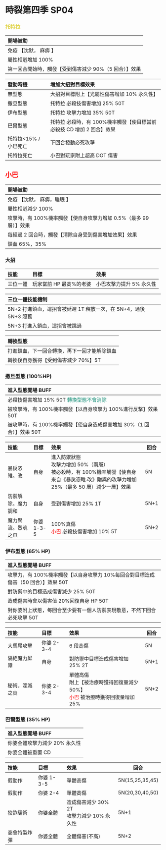 # 時裂第四季 SP04

### <span style="color:#DFD244">托特拉</span>

| 開場被動                                               |
| :----------------------------------------------------- |
| 免疫 【沈默， 麻痹 】                                  |
| 屬性相剋增加 100%                                      |
| 第一回合開始時，觸發【受到傷害減少 90%（5 回合）】效果 |

| 發動時機              | 增加大招對目標效果                                                    |
| :-------------------- | :-------------------------------------------------------------------- |
| 無型態                | 大招對目標附上【光屬性傷害增加 10% 永久性】                           |
| 撒旦型態              | 托特拉 必殺技傷害增加 25% 50T                                         |
| 伊布型態              | 托特拉 攻擊力增加 35% 50T                                             |
| 巴爾型態              | 托特拉 必殺時，有 100%機率觸發【使目標當前必殺技 CD 增加 2 回合】效果 |
| 托特拉<15% / 小巴死亡 | 下回合發動必死攻擊                                                    |
| 托特拉死亡            | 小巴對玩家附上超高 DOT 傷害                                           |

## <span style="color:red">小巴</span>

| 開場被動                                                           |
| :----------------------------------------------------------------- |
| 免疫 【沈默， 麻痹，睡眠 】                                        |
| 屬性相剋減少 100%                                                  |
| 攻擊時，有 100%機率觸發【使自身攻擊力增加 0.5%（最多 99 層）】效果 |
| 每經過 2 回合時，觸發【清除自身受到傷害增加效果】效果              |
| 鎖血 65%，35%                                                      |

### <b>大招<b>

| **技能** | **目標**                | **效果**                 |
| :------- | :---------------------- | :----------------------- |
| 三位一體 | 玩家當前 HP 最高%的老婆 | 小巴攻擊力提升 5% 永久性 |

| 三位一體技能機制                                                 |
| :--------------------------------------------------------------- |
| 5N+2 打進鎖血，這招會被延遲 1T 釋放一次，在 5N+4，過後 5N+3 照舊 |
| 5N+3 打進入鎖血，這招會被跳過                                    |

| 轉換型態                                     |
| :------------------------------------------- |
| 打進鎖血，下一回合轉換，再下一回才能解除鎖血 |
| 轉換後自身獲得【受到傷害減少 70%】5T         |

### 撒旦型態 (100%HP)

| 進入型態開場 BUFF                                                          |
| :------------------------------------------------------------------------- |
| 必殺技傷害增加 15% 50T <span style="color:#138D75">轉換型態不會消除</span> |
| 被攻擊時，有 100%機率觸發【以自身攻擊力 100%進行反擊】效果 50T             |
| 被攻擊時，有 100%機率觸發【使自身造成傷害增加 30%（1 回合）】效果 50T      |

| **技能**           | **目標**   | **效果**                                                                                                                                       | 回合 |
| :----------------- | :--------- | :--------------------------------------------------------------------------------------------------------------------------------------------- | ---- |
| 暴戾恣睢。改       | 自身       | 進入防禦狀態<br>攻擊力增加 50%（兩層）<br>被必殺時，有 100%機率觸發【使自身來自《暴戾恣睢.改》贈與的攻擊力增加 25%（最多 50 層）減少一層】效果 | 5N   |
| 防禦解除。魔力調和 | 自身       | 受到傷害增加 25% 1T                                                                                                                            | 5N+1 |
| 魔力聚流。烈魂之爪 | 你婆 1-3-5 | 100%真傷<br><span style="color:red">小巴</span> 必殺技傷害增加 10% 5T                                                                          | 5N+2 |

### 伊布型態 (65% HP)

| 進入型態開場 BUFF                                                                  |
| :--------------------------------------------------------------------------------- |
| 攻擊力，有 100%機率觸發【以自身攻擊力 10%每回合對目標造成傷害（50 回合）】效果 50T |
| 對防禦中的目標造成傷害減少 25% 50T                                                 |
| 造成傷害時會以傷害值 20%回復自身 HP 50T                                            |
| 對你婆附上狀態，每回合至少要有一個人防禦表現敬意，不然下回合必死攻擊 50T           |

| **技能**       | **目標**   | **效果**                                                                                                         | 回合 |
| :------------- | :--------- | :--------------------------------------------------------------------------------------------------------------- | ---- |
| 大馬尾攻擊     | 你婆 2-3-4 | 6 段高傷                                                                                                         | 5N   |
| 隔絕魔力屏障   | 自身       | 對防禦中目標造成傷害增加 25% 2T                                                                                  | 5N+1 |
| 秘術。湮滅之炎 | 你婆 2-3-4 | 單體高傷<br>附上【被治療時獲得回復量減少 50%】<br><span style="color:red">小巴</span> 被治療時獲得回復量增加 25% | 5N+2 |

### 巴爾型態 (35% HP)

| 進入型態開場 BUFF             |
| :---------------------------- |
| 你婆全體攻擊力減少 20% 永久性 |
| 你婆全體被重置 CD             |

| **技能**     | **目標**   | **效果**                                     | 回合            |
| :----------- | :--------- | :------------------------------------------- | --------------- |
| 假動作       | 你婆 1-3-5 | 單體高傷                                     | 5N(15,25,35,45) |
| 假動作       | 你婆 2-4   | 單體高傷                                     | 5N(20,30,40,50) |
| 狡詐騙術     | 你婆全體   | 造成傷害減少 30% 2T<br>攻擊力減少 10% 永久性 | 5N+1            |
| 商會特製炸彈 | 你婆全體   | 全體傷害(不高)                               | 5N+2            |
